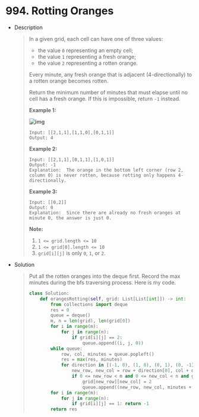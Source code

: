 # 994. Rotting Oranges

- Description

  > In a given grid, each cell can have one of three values:
  >
  > - the value `0` representing an empty cell;
  > - the value `1` representing a fresh orange;
  > - the value `2` representing a rotten orange.
  >
  > Every minute, any fresh orange that is adjacent (4-directionally) to a rotten orange becomes rotten.
  >
  > Return the minimum number of minutes that must elapse until no cell has a fresh orange. If this is impossible, return `-1` instead.
  >
  >  
  >
  > **Example 1:**
  >
  > **![img](https://assets.leetcode.com/uploads/2019/02/16/oranges.png)**
  >
  > ```
  > Input: [[2,1,1],[1,1,0],[0,1,1]]
  > Output: 4
  > ```
  >
  > **Example 2:**
  >
  > ```
  > Input: [[2,1,1],[0,1,1],[1,0,1]]
  > Output: -1
  > Explanation:  The orange in the bottom left corner (row 2, column 0) is never rotten, because rotting only happens 4-directionally.
  > ```
  >
  > **Example 3:**
  >
  > ```
  > Input: [[0,2]]
  > Output: 0
  > Explanation:  Since there are already no fresh oranges at minute 0, the answer is just 0.
  > ```
  >
  >  
  >
  > **Note:**
  >
  > 1. `1 <= grid.length <= 10`
  > 2. `1 <= grid[0].length <= 10`
  > 3. `grid[i][j]` is only `0`, `1`, or `2`.

- Solution

  > Put all the rotten oranges into the deque first. Record the max minutes during the bfs traversing process. Here is my code.
  >
  > ```python
  > class Solution:
  >     def orangesRotting(self, grid: List[List[int]]) -> int:
  >         from collections import deque
  >         res = 0
  >         queue = deque()
  >         m, n = len(grid), len(grid[0])
  >         for i in range(m):
  >             for j in range(n):
  >                 if grid[i][j] == 2:
  >                     queue.append((i, j, 0))
  >         while queue:
  >             row, col, minutes = queue.popleft()
  >             res = max(res, minutes)
  >             for direction in [(-1, 0), (1, 0), (0, 1), (0, -1)]:
  >                 new_row, new_col = row + direction[0], col + direction[1]
  >                 if 0 <= new_row < m and 0 <= new_col < n and grid[new_row][new_col] == 1:
  >                     grid[new_row][new_col] = 2
  >                     queue.append((new_row, new_col, minutes + 1))
  >         for i in range(m):
  >             for j in range(n):
  >                 if grid[i][j] == 1: return -1
  >         return res
  > ```

  